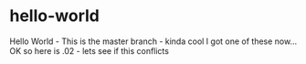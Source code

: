 # hello-world
Hello World - This is the master branch  - kinda cool I got one of these now...
OK so here is .02 - lets see if this conflicts
